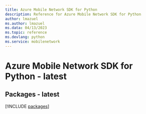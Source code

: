 ```yaml
---
title: Azure Mobile Network SDK for Python
description: Reference for Azure Mobile Network SDK for Python
author: lmazuel
ms.author: lmazuel
ms.data: 04/13/2023
ms.topic: reference
ms.devlang: python
ms.service: mobilenetwork
---
```

# Azure Mobile Network SDK for Python - latest
## Packages - latest
[!INCLUDE [packages](mobile-network-index.md)]